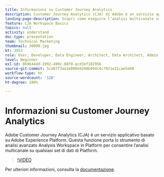 ```yaml
---
title: Informazioni su Customer Journey Analytics
description: Customer Journey Analytics (CJA) di Adobe è un servizio applicativo basato su Adobe Experience Platform. Questa funzione porta lo strumento di analisi avanzato Analysis Workspace in Platform per consentire l’analisi multicanale su qualsiasi set di dati di Platform.
landing-page-description: Scopri come eseguire l’analisi multicanale su uno qualsiasi dei set di dati di Experience Platform.
feature: CJA Workspace Basics
topics: null
activity: understand
doc-type: presentation
team: Technical Marketing
thumbnail: 30090.jpg
kt: 3953
role: User, Developer, Data Engineer, Architect, Data Architect, Admin, Leader
level: Beginner
exl-id: 8b9644dd-1992-499c-88f0-acd3ef182956
source-git-commit: 5ca07f3aa1e080e9288b094c4c7921e11cae5d40
workflow-type: ht
source-wordcount: '120'
ht-degree: 100%

---
```


# Informazioni su Customer Journey Analytics

Adobe Customer Journey Analytics (CJA) è un servizio applicativo basato su Adobe Experience Platform. Questa funzione porta lo strumento di analisi avanzato Analysis Workspace in Platform per consentire l’analisi multicanale su qualsiasi set di dati di Platform.

>[!VIDEO](https://video.tv.adobe.com/v/30090/?quality=12&enable10seconds=on&speedcontrol=on)

Per ulteriori informazioni, consulta la [documentazione](https://experienceleague.adobe.com/docs/analytics-platform/using/cja-landing.html?lang=it).
